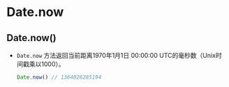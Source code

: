 # Date.now

## Date.now()

*   `Date.now` 方法返回当前距离1970年1月1日 00:00:00 UTC的毫秒数（Unix时间戳乘以1000）。

    ```javascript
    Date.now() // 1364026285194
    ```
